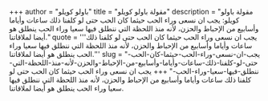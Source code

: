 +++
author = "باولو كويلو"
title = "مقولة باولو كويلو"
description = "مقولة باولو كويلو: يجب ان نسعى وراء الحب حيثما كان الحب حتى لو كلفنا ذلك ساعات وأياما وأسابيع من الإحباط والحزن، لأنه منذ اللحظة التي ننطلق فيها سعيا وراء الحب ينطلق هو أيضا لملاقاتنا."
quote = '''يجب ان نسعى وراء الحب حيثما كان الحب حتى لو كلفنا ذلك ساعات وأياما وأسابيع من الإحباط والحزن، لأنه منذ اللحظة التي ننطلق فيها سعيا وراء الحب ينطلق هو أيضا لملاقاتنا.'''
slug = "يجب-ان-نسعى-وراء-الحب-حيثما-كان-الحب-حتى-لو-كلفنا-ذلك-ساعات-وأياما-وأسابيع-من-الإحباط-والحزن-لأنه-منذ-اللحظة-التي-ننطلق-فيها-سعيا-وراء-الحب-"
+++
يجب ان نسعى وراء الحب حيثما كان الحب حتى لو كلفنا ذلك ساعات وأياما وأسابيع من الإحباط والحزن، لأنه منذ اللحظة التي ننطلق فيها سعيا وراء الحب ينطلق هو أيضا لملاقاتنا.
